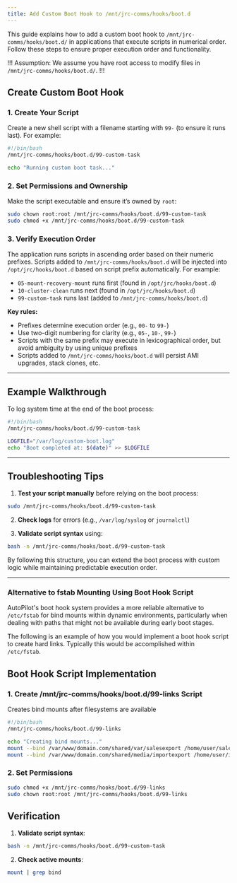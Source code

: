 ```yaml
---
title: Add Custom Boot Hook to /mnt/jrc-comms/hooks/boot.d
---
```


This guide explains how to add a custom boot hook to `/mnt/jrc-comms/hooks/boot.d/` in applications that execute scripts in numerical order. Follow these steps to ensure proper execution order and functionality.

!!! Assumption:
We assume you have root access to modify files in `/mnt/jrc-comms/hooks/boot.d/`.
!!!

## Create Custom Boot Hook

### 1. Create Your Script  
Create a new shell script with a filename starting with `99-` (to ensure it runs last). For example:  

```bash
#!/bin/bash
/mnt/jrc-comms/hooks/boot.d/99-custom-task

echo "Running custom boot task..."
```

### 2. Set Permissions and Ownership  
Make the script executable and ensure it’s owned by `root`:  

```bash
sudo chown root:root /mnt/jrc-comms/hooks/boot.d/99-custom-task
sudo chmod +x /mnt/jrc-comms/hooks/boot.d/99-custom-task
```

### 3. Verify Execution Order  
The application runs scripts in ascending order based on their numeric prefixes. Scripts added to `/mnt/jrc-comms/hooks/boot.d` will be injected into `/opt/jrc/hooks/boot.d` based on script prefix automatically. For example:  

- `05-mount-recovery-mount` runs first (found in `/opt/jrc/hooks/boot.d`)
- `10-cluster-clean` runs next (found in `/opt/jrc/hooks/boot.d`)
- `99-custom-task` runs last (added to `/mnt/jrc-comms/hooks/boot.d`)

**Key rules:**  
- Prefixes determine execution order (e.g., `00-` to `99-`)  
- Use two-digit numbering for clarity (e.g., `05-`, `10-`, `99-`)  
- Scripts with the same prefix may execute in lexicographical order, but avoid ambiguity by using unique prefixes  
- Scripts added to `/mnt/jrc-comms/hooks/boot.d` will persist AMI upgrades, stack clones, etc.

---

## Example Walkthrough  
To log system time at the end of the boot process:  

```bash
#!/bin/bash
/mnt/jrc-comms/hooks/boot.d/99-custom-task

LOGFILE="/var/log/custom-boot.log"
echo "Boot completed at: $(date)" >> $LOGFILE
```

---

## Troubleshooting Tips  
1. **Test your script manually** before relying on the boot process: 

```bash
sudo /mnt/jrc-comms/hooks/boot.d/99-custom-task
```

2. **Check logs** for errors (e.g., `/var/log/syslog` or `journalctl`)  

3. **Validate script syntax** using:  

```bash
bash -n /mnt/jrc-comms/hooks/boot.d/99-custom-task
```

By following this structure, you can extend the boot process with custom logic while maintaining predictable execution order.

---

### Alternative to fstab Mounting Using Boot Hook Script

AutoPilot's boot hook system provides a more reliable alternative to `/etc/fstab` for bind mounts within dynamic environments, particularly when dealing with paths that might not be available during early boot stages.

The following is an example of how you would implement a boot hook script to create hard links. Typically this would be accomplished within `/etc/fstab`.

## Boot Hook Script Implementation

### 1. Create /mnt/jrc-comms/hooks/boot.d/99-links Script

Creates bind mounts after filesystems are available

```bash
#!/bin/bash
/mnt/jrc-comms/hooks/boot.d/99-links

echo "Creating bind mounts..."
mount --bind /var/www/domain.com/shared/var/salesexport /home/user/salesexport
mount --bind /var/www/domain.com/shared/media/importexport /home/user/importexport
```

### 2. Set Permissions

```bash
sudo chmod +x /mnt/jrc-comms/hooks/boot.d/99-links
sudo chown root:root /mnt/jrc-comms/hooks/boot.d/99-links
```

## Verification
1. **Validate script syntax**:

```bash
bash -n /mnt/jrc-comms/hooks/boot.d/99-custom-task
```

2. **Check active mounts**:

```bash
mount | grep bind
```

